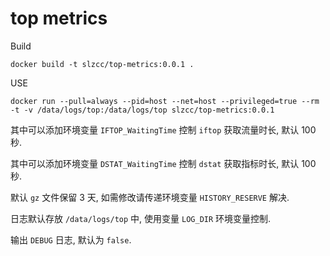 # top metrics


Build

```
docker build -t slzcc/top-metrics:0.0.1 .
```

USE

```
docker run --pull=always --pid=host --net=host --privileged=true --rm -t -v /data/logs/top:/data/logs/top slzcc/top-metrics:0.0.1
```

其中可以添加环境变量 `IFTOP_WaitingTime` 控制 `iftop` 获取流量时长, 默认 100 秒.

其中可以添加环境变量 `DSTAT_WaitingTime` 控制 `dstat` 获取指标时长, 默认 100 秒.

默认 `gz` 文件保留 3 天, 如需修改请传递环境变量 `HISTORY_RESERVE` 解决.

日志默认存放 `/data/logs/top` 中, 使用变量 `LOG_DIR` 环境变量控制.

输出 `DEBUG` 日志, 默认为 `false`.